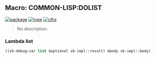 ## Macro: COMMON-LISP:DOLIST
[![package](https://img.shields.io/badge/Package-COMMON--LISP-5f9ea0.svg?style=social&colorA=999999)](../) [![type](https://img.shields.io/badge/Type-Macro-5f9ea0.svg?style=social&colorA=999999)](../#macro) [![clhs](https://img.shields.io/badge/CLHS-DOLIST-5f9ea0.svg?style=social&colorA=999999)](http://www.lispworks.com/documentation/HyperSpec/Body/m_dolist.htm) 

> No description.

### Lambda list
```cl
((sb-debug:var list &optional sb-impl::result) &body sb-impl::body)
```

